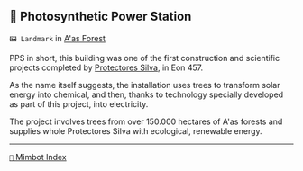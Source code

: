 ## 🌿 Photosynthetic Power Station

`🖼️ Landmark` in [A'as Forest](<https://zeithalt.github.io/r/aas_forest.html>)

PPS in short, this building was one of the first construction and scientific projects completed by [Protectores Silva](<https://zeithalt.github.io/r/protectores_silva.html>), in Eon 457.

As the name itself suggests, the installation uses trees to transform solar energy into chemical, and then, thanks to technology specially developed as part of this project, into electricity.

The project involves trees from over 150.000 hectares of A'as forests and supplies whole Protectores Silva with ecological, renewable energy.

-----
[`📑` Mimbot Index](<https://zeithalt.github.io/r/#e470>)
<!---
keywords: ps, pps, aas, a'as, forest, ares, flora, fauna
aliases: 
-->